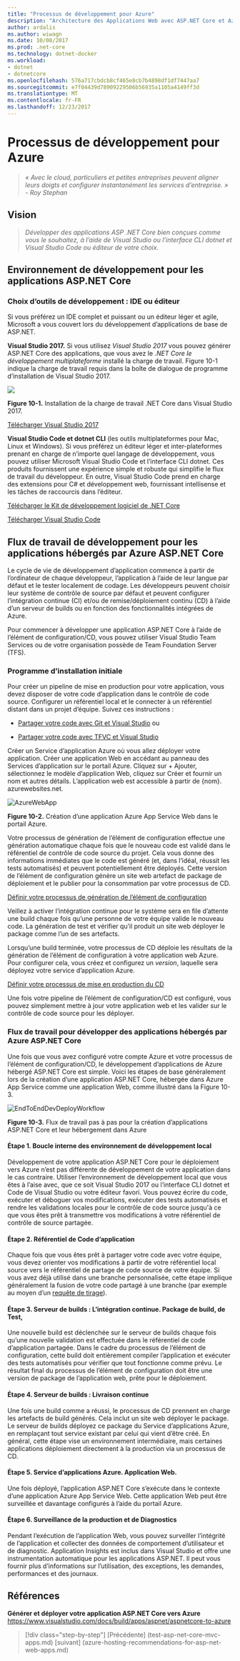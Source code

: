 ```yaml
---
title: "Processus de développement pour Azure"
description: "Architecture des Applications Web avec ASP.NET Core et Azure | Processus de développement pour Azure"
author: ardalis
ms.author: wiwagn
ms.date: 10/08/2017
ms.prod: .net-core
ms.technology: dotnet-docker
ms.workload:
- dotnet
- dotnetcore
ms.openlocfilehash: 576a717cbdcb8cf465e8cb7b4898df1df7447aa7
ms.sourcegitcommit: e7f04439d78909229506b56935a1105a4149ff3d
ms.translationtype: MT
ms.contentlocale: fr-FR
ms.lasthandoff: 12/23/2017
---
```

# <a name="development-process-for-azure"></a>Processus de développement pour Azure

> _« Avec le cloud, particuliers et petites entreprises peuvent aligner leurs doigts et configurer instantanément les services d’entreprise. »_  
> _- Roy Stephan_

 ## <a name="vision"></a>Vision

> *Développer des applications ASP .NET Core bien conçues comme vous le souhaitez, à l’aide de Visual Studio ou l’interface CLI dotnet et Visual Studio Code ou éditeur de votre choix.*

## <a name="development-environment-for-aspnet-core-apps"></a>Environnement de développement pour les applications ASP.NET Core

### <a name="development-tools-choices-ide-or-editor"></a>Choix d’outils de développement : IDE ou éditeur

Si vous préférez un IDE complet et puissant ou un éditeur léger et agile, Microsoft a vous couvert lors du développement d’applications de base de ASP.NET.

**Visual Studio 2017.** Si vous utilisez *Visual Studio 2017* vous pouvez générer ASP.NET Core des applications, que vous avez le *.NET Core le développement multiplateforme* installé la charge de travail. Figure 10-1 indique la charge de travail requis dans la boîte de dialogue de programme d’installation de Visual Studio 2017.

![](./media/image10-1.png)

**Figure 10-1.** Installation de la charge de travail .NET Core dans Visual Studio 2017.

[Télécharger Visual Studio 2017](https://www.visualstudio.com/downloads/)

**Visual Studio Code et dotnet CLI** (les outils multiplateformes pour Mac, Linux et Windows). Si vous préférez un éditeur léger et inter-plateformes prenant en charge de n’importe quel langage de développement, vous pouvez utiliser Microsoft Visual Studio Code et l’interface CLI dotnet. Ces produits fournissent une expérience simple et robuste qui simplifie le flux de travail du développeur. En outre, Visual Studio Code prend en charge des extensions pour C\# et développement web, fournissant intellisense et les tâches de raccourcis dans l’éditeur.

[Télécharger le Kit de développement logiciel de .NET Core](https://www.microsoft.com/net/download/core)

[Télécharger Visual Studio Code](https://code.visualstudio.com/download)



## <a name="development-workflow-for-azure-hosted-aspnet-core-apps"></a>Flux de travail de développement pour les applications hébergés par Azure ASP.NET Core

Le cycle de vie de développement d’application commence à partir de l’ordinateur de chaque développeur, l’application à l’aide de leur langue par défaut et le tester localement de codage. Les développeurs peuvent choisir leur système de contrôle de source par défaut et peuvent configurer l’intégration continue (CI) et/ou de remise/déploiement continu (CD) à l’aide d’un serveur de builds ou en fonction des fonctionnalités intégrées de Azure.

Pour commencer à développer une application ASP.NET Core à l’aide de l’élément de configuration/CD, vous pouvez utiliser Visual Studio Team Services ou de votre organisation possède de Team Foundation Server (TFS).

### <a name="initial-setup"></a>Programme d’installation initiale

Pour créer un pipeline de mise en production pour votre application, vous devez disposer de votre code d’application dans le contrôle de code source. Configurer un référentiel local et le connecter à un référentiel distant dans un projet d’équipe. Suivez ces instructions :

-   [Partager votre code avec Git et Visual Studio](https://www.visualstudio.com/docs/git/share-your-code-in-git-vs) ou

-   [Partager votre code avec TFVC et Visual Studio](https://www.visualstudio.com/docs/tfvc/share-your-code-in-tfvc-vs)

Créer un Service d’application Azure où vous allez déployer votre application. Créer une application Web en accédant au panneau des Services d’application sur le portail Azure. Cliquez sur + Ajouter, sélectionnez le modèle d’application Web, cliquez sur Créer et fournir un nom et autres détails. L’application web est accessible à partir de {nom}. azurewebsites.net.

![AzureWebApp](./media/image10-2.png)

**Figure 10-2.** Création d’une application Azure App Service Web dans le portail Azure.

Votre processus de génération de l’élément de configuration effectue une génération automatique chaque fois que le nouveau code est validé dans le référentiel de contrôle de code source du projet. Cela vous donne des informations immédiates que le code est généré (et, dans l’idéal, réussit les tests automatisés) et peuvent potentiellement être déployés. Cette version de l’élément de configuration génère un site web artefact de package de déploiement et le publier pour la consommation par votre processus de CD.

[Définir votre processus de génération de l’élément de configuration](https://www.visualstudio.com/docs/build/apps/aspnet/aspnetcore-to-azure#ci)

Veillez à activer l’intégration continue pour le système sera en file d’attente une build chaque fois qu’une personne de votre équipe valide le nouveau code. La génération de test et vérifier qu’il produit un site web déployer le package comme l’un de ses artefacts.

Lorsqu’une build terminée, votre processus de CD déploie les résultats de la génération de l’élément de configuration à votre application web Azure. Pour configurer cela, vous créez et configurez un *version*, laquelle sera déployez votre service d’application Azure.

[Définir votre processus de mise en production du CD](https://www.visualstudio.com/docs/build/apps/aspnet/aspnetcore-to-azure#cd)

Une fois votre pipeline de l’élément de configuration/CD est configuré, vous pouvez simplement mettre à jour votre application web et les valider sur le contrôle de code source pour les déployer.

### <a name="workflow-for-developing-azure-hosted-aspnet-core-applications"></a>Flux de travail pour développer des applications hébergés par Azure ASP.NET Core

Une fois que vous avez configuré votre compte Azure et votre processus de l’élément de configuration/CD, le développement d’applications de Azure hébergé ASP.NET Core est simple. Voici les étapes de base généralement lors de la création d’une application ASP.NET Core, hébergée dans Azure App Service comme une application Web, comme illustré dans la Figure 10-3.

![EndToEndDevDeployWorkflow](./media/image10-3.png)

**Figure 10-3.** Flux de travail pas à pas pour la création d’applications ASP.NET Core et leur hébergement dans Azure

#### <a name="step-1-local-dev-environment-inner-loop"></a>Étape 1. Boucle interne des environnement de développement local

Développement de votre application ASP.NET Core pour le déploiement vers Azure n’est pas différente de développement de votre application dans le cas contraire. Utiliser l’environnement de développement local que vous êtes à l’aise avec, que ce soit Visual Studio 2017 ou l’interface CLI dotnet et Code de Visual Studio ou votre éditeur favori. Vous pouvez écrire du code, exécuter et déboguer vos modifications, exécuter des tests automatisés et rendre les validations locales pour le contrôle de code source jusqu'à ce que vous êtes prêt à transmettre vos modifications à votre référentiel de contrôle de source partagée.

#### <a name="step-2-application-code-repository"></a>Étape 2. Référentiel de Code d’application

Chaque fois que vous êtes prêt à partager votre code avec votre équipe, vous devez orienter vos modifications à partir de votre référentiel local source vers le référentiel de partage de code source de votre équipe. Si vous avez déjà utilisé dans une branche personnalisée, cette étape implique généralement la fusion de votre code partagé à une branche (par exemple au moyen d’un [requête de tirage](https://www.visualstudio.com/docs/git/pull-requests)).

#### <a name="step-3-build-server-continuous-integration-build-test-package"></a>Étape 3. Serveur de builds : L’intégration continue. Package de build, de Test,

Une nouvelle build est déclenchée sur le serveur de builds chaque fois qu’une nouvelle validation est effectuée dans le référentiel de code d’application partagée. Dans le cadre du processus de l’élément de configuration, cette build doit entièrement compiler l’application et exécuter des tests automatisés pour vérifier que tout fonctionne comme prévu. Le résultat final du processus de l’élément de configuration doit être une version de package de l’application web, prête pour le déploiement.

#### <a name="step-4-build-server-continuous-delivery"></a>Étape 4. Serveur de builds : Livraison continue

Une fois une build comme a réussi, le processus de CD prennent en charge les artefacts de build générés. Cela inclut un site web déployer le package. Le serveur de builds déployez ce package du Service d’applications Azure, en remplaçant tout service existant par celui qui vient d’être créé. En général, cette étape vise un environnement intermédiaire, mais certaines applications déploiement directement à la production via un processus de CD.

#### <a name="step-5-azure-app-service-web-app"></a>Étape 5. Service d’applications Azure. Application Web.

Une fois déployé, l’application ASP.NET Core s’exécute dans le contexte d’une application Azure App Service Web. Cette application Web peut être surveillée et davantage configurés à l’aide du portail Azure.

#### <a name="step-6-production-monitoring-and-diagnostics"></a>Étape 6. Surveillance de la production et de Diagnostics

Pendant l’exécution de l’application Web, vous pouvez surveiller l’intégrité de l’application et collecter des données de comportement d’utilisateur et de diagnostic. Application Insights est inclus dans Visual Studio et offre une instrumentation automatique pour les applications ASP.NET. Il peut vous fournir plus d’informations sur l’utilisation, des exceptions, les demandes, performances et des journaux.

## <a name="references"></a>Références

**Générer et déployer votre application ASP.NET Core vers Azure**  
<https://www.visualstudio.com/docs/build/apps/aspnet/aspnetcore-to-azure>


>[!div class="step-by-step"]
[Précédente] (test-asp-net-core-mvc-apps.md) [suivant] (azure-hosting-recommendations-for-asp-net-web-apps.md)
